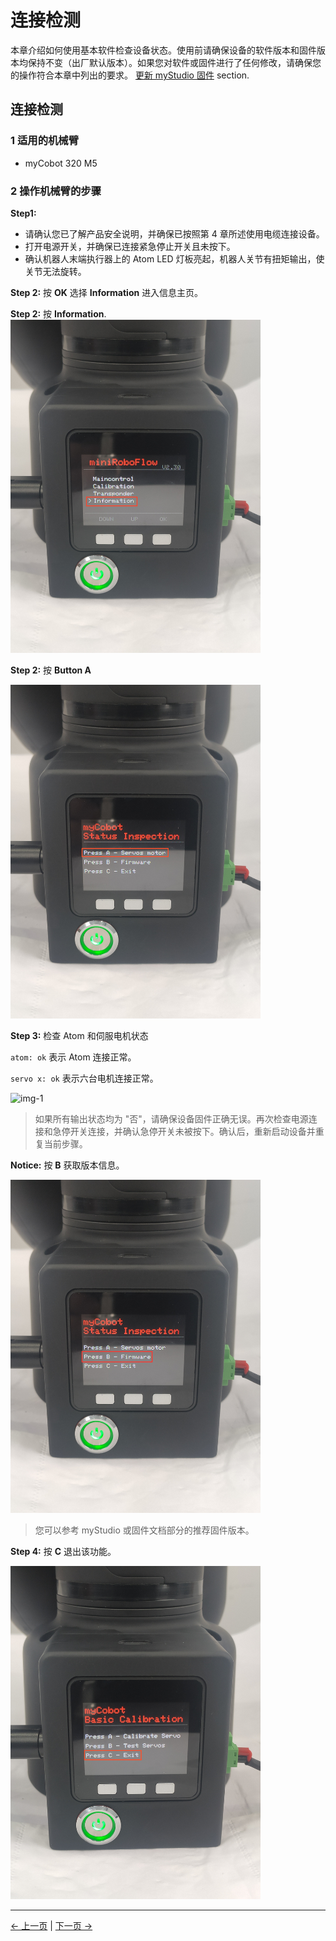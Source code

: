 # 连接检测

本章介绍如何使用基本软件检查设备状态。使用前请确保设备的软件版本和固件版本均保持不变（出厂默认版本）。如果您对软件或固件进行了任何修改，请确保您的操作符合本章中列出的要求。 [更新 myStudio 固件](/5-BasicApplication/5.2-ApplicationUse/5.2.2-mystudio/320m5/3-flash_firmwares.md) section.

## 连接检测

### 1 适用的机械臂

- myCobot 320 M5

### 2 操作机械臂的步骤

**Step1:**

- 请确认您已了解产品安全说明，并确保已按照第 4 章所述使用电缆连接设备。
- 打开电源开关，并确保已连接紧急停止开关且未按下。
- 确认机器人末端执行器上的 Atom LED 灯板亮起，机器人关节有扭矩输出，使关节无法旋转。

**Step 2:** 按 **OK** 选择 **Information** 进入信息主页。

**Step 2:** 按 **Information**.  
<img src="../../../resources/5-BasicApplication/5.4/5.4.5/连接检测1.jpg" alt="img-1" width="400" height=“auto” /><br>

**Step 2:** 按 **Button A**

<img src="../../../resources/5-BasicApplication/5.4/5.4.5/连接检测2.jpg" alt="img-1" width="400" height=“auto” /><br>

**Step 3:** 检查 Atom 和伺服电机状态

`atom: ok` 表示 Atom 连接正常。

`servo x: ok` 表示六台电机连接正常。

<img src="../../../resources/5-BasicApplication/5.4/5.4.5/连接检测3.jpg" alt="img-1" width="400" height=“auto” /><br>

> 如果所有输出状态均为 "否"，请确保设备固件正确无误。再次检查电源连接和急停开关连接，并确认急停开关未被按下。确认后，重新启动设备并重复当前步骤。

**Notice:** 按 **B** 获取版本信息。

<img src="../../../resources/5-BasicApplication/5.4/5.4.5/连接检测4.jpg" alt="img-1" width="400" height=“auto” /><br>

> 您可以参考 myStudio 或固件文档部分的推荐固件版本。

**Step 4:** 按 **C** 退出该功能。

<img src="../../../resources/5-BasicApplication/5.4/5.4.5/连接检测6.jpg" alt="img-1" width="400" height=“auto” /><br>

---

[← 上一页](./4.2.3.1-micro_controller.md) | [下一页 →](../../5.1-SystemUsageInstructions/320m5/README.md)
